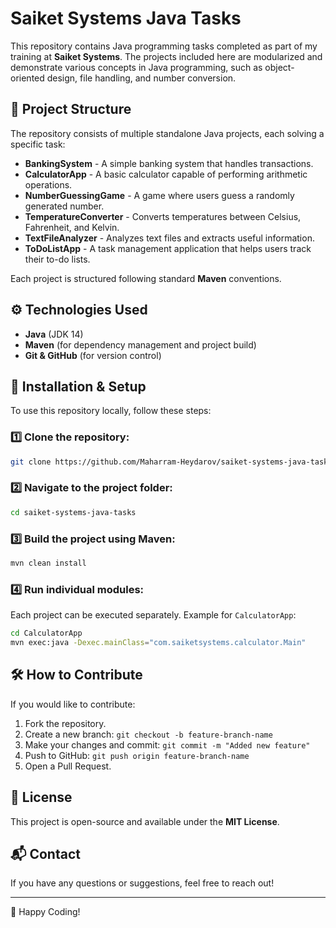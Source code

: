 # Saiket Systems Java Tasks

This repository contains Java programming tasks completed as part of my training at **Saiket Systems**. The projects included here are modularized and demonstrate various concepts in Java programming, such as object-oriented design, file handling, and number conversion.

## 📂 Project Structure
The repository consists of multiple standalone Java projects, each solving a specific task:

- **BankingSystem** - A simple banking system that handles transactions.
- **CalculatorApp** - A basic calculator capable of performing arithmetic operations.
- **NumberGuessingGame** - A game where users guess a randomly generated number.
- **TemperatureConverter** - Converts temperatures between Celsius, Fahrenheit, and Kelvin.
- **TextFileAnalyzer** - Analyzes text files and extracts useful information.
- **ToDoListApp** - A task management application that helps users track their to-do lists.

Each project is structured following standard **Maven** conventions.

## ⚙️ Technologies Used
- **Java** (JDK 14)
- **Maven** (for dependency management and project build)
- **Git & GitHub** (for version control)

## 🚀 Installation & Setup
To use this repository locally, follow these steps:

### 1️⃣ Clone the repository:
```sh
git clone https://github.com/Maharram-Heydarov/saiket-systems-java-tasks.git
```

### 2️⃣ Navigate to the project folder:
```sh
cd saiket-systems-java-tasks
```

### 3️⃣ Build the project using Maven:
```sh
mvn clean install
```

### 4️⃣ Run individual modules:
Each project can be executed separately. Example for `CalculatorApp`:
```sh
cd CalculatorApp
mvn exec:java -Dexec.mainClass="com.saiketsystems.calculator.Main"
```

## 🛠 How to Contribute
If you would like to contribute:
1. Fork the repository.
2. Create a new branch: `git checkout -b feature-branch-name`
3. Make your changes and commit: `git commit -m "Added new feature"`
4. Push to GitHub: `git push origin feature-branch-name`
5. Open a Pull Request.

## 📜 License
This project is open-source and available under the **MIT License**.

## 📬 Contact
If you have any questions or suggestions, feel free to reach out!

---
🚀 Happy Coding!

